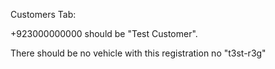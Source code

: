 Customers Tab:

+923000000000 should be "Test Customer".

There should be no vehicle with this registration no "t3st-r3g"

